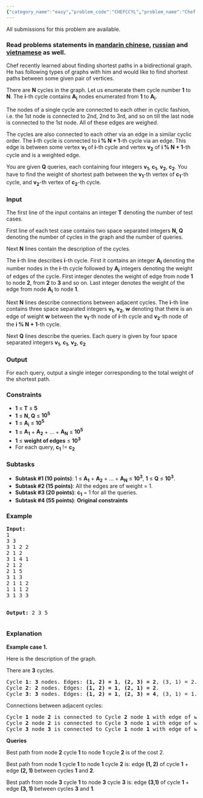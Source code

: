 ```yaml
---
{"category_name":"easy","problem_code":"CHEFCCYL","problem_name":"Chef and Cycled Cycles","languages_supported":{"0":"ADA","1":"ASM","2":"BASH","3":"BF","4":"C","5":"C99 strict","6":"CAML","7":"CLOJ","8":"CLPS","9":"COB","10":"CPP 4.3.2","11":"CPP 6.3","12":"CPP14","13":"CS2","14":"D","15":"ERL","16":"FORT","17":"FS","18":"GO","19":"HASK","20":"ICK","21":"ICON","22":"JAVA","23":"JS","24":"kotlin","25":"LISP clisp","26":"LISP sbcl","27":"LUA","28":"NEM","29":"NICE","30":"NODEJS","31":"PAS fpc","32":"PAS gpc","33":"PERL","34":"PERL6","35":"PHP","36":"PIKE","37":"PRLG","38":"PYPY","39":"PYTH","40":"PYTH 3.5","41":"RUBY","42":"rust","43":"SCALA","44":"SCM chicken","45":"SCM guile","46":"SCM qobi","47":"ST","48":"swift","49":"TCL","50":"TEXT","51":"WSPC"},"max_timelimit":2,"source_sizelimit":50000,"problem_author":"berezin","problem_tester":"alex_2oo8","date_added":"24-11-2015","tags":{"0":"berezin","1":"medium","2":"oct17","3":"prefix"},"editorial_url":"https://discuss.codechef.com/problems/CHEFCCYL","time":{"view_start_date":1508146200,"submit_start_date":1508146200,"visible_start_date":1508146200,"end_date":1735669800},"layout":"problem"}
---
```

<span class="solution-visible-txt">All submissions for this problem are available.</span><h3>Read problems statements in <a target="_blank" 
href="http://www.codechef.com/download/translated/OCT17/mandarin/CHEFCCYL.pdf">mandarin chinese</a>, <a target="_blank" 
href="http://www.codechef.com/download/translated/OCT17/russian/CHEFCCYL.pdf">russian</a> and <a target="_blank" 
href="http://www.codechef.com/download/translated/OCT17/vietnamese/CHEFCCYL.pdf">vietnamese</a> as well.</h3>

<p>Chef recently learned about finding shortest paths in a bidirectional graph. He has following types of graphs with him and would like to find shortest paths between some given pair of vertices.</p>

<p>There are <b>N</b> cycles in the graph. Let us enumerate them cycle number <b>1</b> to <b>N</b>. The <b>i</b>-th cycle contains <b>A<sub>i</sub></b> nodes enumerated from <b>1</b> to <b>A<sub>i</sub></b>.</p>

<p>The nodes of a single cycle are connected to each other in cyclic fashion, i.e. the 1st node is connected to 2nd, 2nd to 3rd, and so on till the last node is connected to the 1st node. All of these edges are weighed.</p>

<p>The cycles are also connected to each other via an edge in a similar cyclic order. The <b>i</b>-th cycle is connected to <b>i % N + 1</b>-th cycle via an edge. This edge is between some vertex <b>v<sub>1</sub></b> of <b>i</b>-th cycle and vertex <b>v<sub>2</sub></b> of <b>i % N + 1</b>-th cycle and is a weighted edge.</p>

<p>You are given <b>Q</b> queries, each containing four integers <b>v<sub>1</sub></b>, <b>c<sub>1</sub></b>, <b>v<sub>2</sub></b>, <b>c<sub>2</sub></b>. You have to find the weight of shortest path between the <b>v<sub>1</sub></b>-th vertex of <b>c<sub>1</sub></b>-th cycle, and <b>v<sub>2</sub></b>-th vertex of <b>c<sub>2</sub></b>-th cycle.</p>

<h3>Input</h3>
<p>The first line of the input contains an integer <b>T</b> denoting the number of test cases.</p>
<p>First line of each test case contains two space separated integers <b>N, Q</b> denoting the number of cycles in the graph and the number of queries.</p>
<p>Next <b>N</b> lines contain the description of the cycles.</p>
<p>The <b>i</b>-th line describes <b>i</b>-th cycle. First it contains an integer <b>A<sub>i</sub></b> denoting the number nodes in the <b>i</b>-th cycle followed by <b>A<sub>i</sub></b> integers denoting the weight of edges of the cycle. First integer denotes the weight of edge from node <b>1</b> to node <b>2</b>, from <b>2</b> to <b>3</b> and so on. Last integer denotes the weight of the edge from node <b>A<sub>i</sub></b> to node <b>1</b>. </p>
<p>Next <b>N</b> lines describe connections between adjacent cycles. The <b>i</b>-th line contains three space separated integers <b>v<sub>1</sub></b>, <b>v<sub>2</sub></b>, <b>w</b> denoting that there is an edge of weight <b>w</b> between the <b>v<sub>1</sub></b>-th node of <b>i</b>-th cycle and <b>v<sub>2</sub></b>-th node of the <b>i % N + 1</b>-th cycle.</p>
<p>Next <b>Q</b> lines describe the queries. Each query is given by four space separated integers <b>v<sub>1</sub></b>, <b>c<sub>1</sub></b>, <b>v<sub>2</sub></b>, <b>c<sub>2</sub></b></p>

<h3>Output</h3>
<p>For each query, output a single integer corresponding to the total weight of the shortest path. </p>

<h3>Constraints</h3>
<ul>
<li><b>1</b> ≤ <b>T</b> ≤ <b>5</b></li>
<li><b>1</b> ≤ <b>N, Q</b> ≤ <b>10<sup>5</sup></b></li>
<li><b>1</b> ≤ <b>A<sub>i</sub></b> ≤ <b>10<sup>5</sup></b></li>
<li><b>1</b> ≤ <b>A<sub>1</sub></b> + <b>A<sub>2</sub></b> + ... + <b>A<sub>N</sub></b> ≤ <b>10<sup>5</sup></b></li>
<li><b>1</b> ≤ <b>weight of edges</b> ≤ <b>10<sup>3</sup></b></li>
<li>For each query,  <b>c<sub>1</sub></b> !=  <b>c<sub>2</sub></b></li>
</ul>

<h3>Subtasks</h3>
<ul>
<li><b>Subtask #1 (10 points)</b>: 1 ≤ <b>A<sub>1</sub></b> + <b>A<sub>2</sub></b> + ... + <b>A<sub>N</sub></b> ≤ <b>10<sup>3</sup></b>, <b>1</b> ≤ <b>Q</b> ≤ <b>10<sup>3</sup></b>.</li>
<li><b>Subtask #2 (15 points)</b>:  All the edges are of weight = 1.</li>
<li><b>Subtask #3 (20 points)</b>: <b>c<sub>1</sub></b> = 1 for all the queries.</li>
<li><b>Subtask #4 (55 points)</b>: <b>Original constraints</b></li>
</ul>

<h3>Example</h3>
<pre><b>Input:</b>
1
3 3
3 1 2 2
2 1 2
3 1 4 1
2 1 2
2 1 5
3 1 3
2 1 1 2
1 1 1 2
3 1 3 3

<b>Output:</b>
2
3
5
</pre>

<h3>Explanation</h3>
<p><b>Example case 1.</b></p>
<p>Here is the description of the graph. </p>

<p>There are <b>3</b> cycles. 

<pre>
Cycle <b>1</b>: <b>3</b> nodes. Edges: <b>(1, 2) = 1</b>, <b>(2, 3) = 2</b>, </b>(3, 1) = 2</b>.
Cycle <b>2</b>: <b>2</b> nodes. Edges: <b>(1, 2) = 1</b>, <b>(2, 1) = 2</b>.
Cycle <b>3</b>: <b>3</b> nodes. Edges: <b>(1, 2) = 1</b>, <b>(2, 3) = 4</b>, </b>(3, 1) = 1</b>.
</pre>
</p>

<p>Connections between adjacent cycles:</p>

<p>
<pre>
Cycle <b>1</b> node <b>2</b> is connected to Cycle <b>2</b> node <b>1</b> with edge of weight <b>2</b>. 
Cycle <b>2</b> node <b>2</b> is connected to Cycle <b>3</b> node <b>1</b> with edge of weight <b>5</b>.
Cycle <b>3</b> node <b>3</b> is connected to Cycle <b>1</b> node <b>1</b> with edge of weight <b>3</b>.
</pre>

<p><b>Queries</b></p>
<p>Best path from node <b>2</b> cycle <b>1</b> to node <b>1</b> cycle <b>2</b> is of the cost 2. </p>
<p>Best path from node <b>1</b> cycle <b>1</b> to node <b>1</b> cycle <b>2</b> is: 
edge <b>(1, 2)</b> of cycle <b>1</b> + edge <b>(2, 1)</b> between cycles <b>1</b> and <b>2</b>.</p>
<p>Best path from node <b>3</b> cycle <b>1</b> to node <b>3</b> cycle <b>3</b> is:
edge <b>(3,1)</b> of cycle <b>1</b> + edge <b>(3, 1)</b> between cycles <b>3</b> and <b>1</b>.</p>